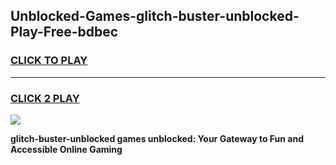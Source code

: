 
## Unblocked-Games-glitch-buster-unblocked-Play-Free-bdbec
<h3>
<a href="https://premium76.site?title=glitch-buster-unblocked&ref=19M">CLICK TO PLAY</a></h3>
<hr>

<h3>
<a href="https://premium76.site?title=glitch-buster-unblocked&ref=19M">CLICK 2 PLAY</a>
  
</h3>

<a href="https://premium76.site?title=glitch-buster-unblocked&ref=19M"><img src="https://clearcache.store/games.png"></a>


**glitch-buster-unblocked games unblocked: Your Gateway to Fun and Accessible Online Gaming**
